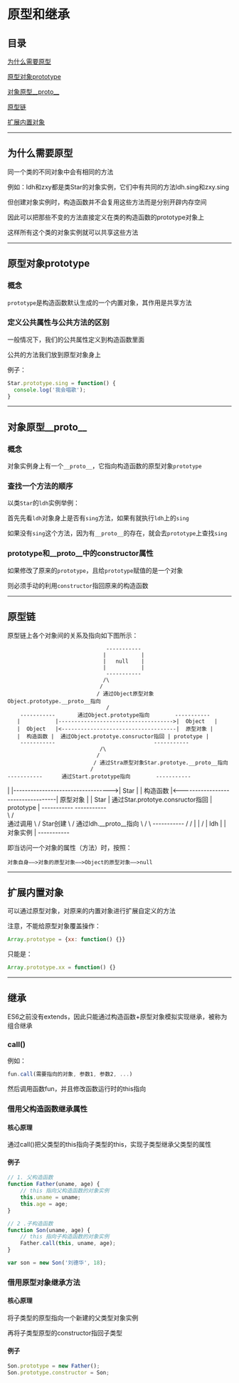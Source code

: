 # 原型和继承

## 目录

[为什么需要原型](#jump1)

[原型对象prototype](#jump2)

[对象原型__proto__](#jump3)

[原型链](#jump4)

[扩展内置对象](#jump5)

[](#jump5)

[](#jump5)

---	

<span id="jump1"></span>

## 为什么需要原型

同一个类的不同对象中会有相同的方法

例如：ldh和zxy都是类Star的对象实例，它们中有共同的方法ldh.sing和zxy.sing

但创建对象实例时，构造函数并不会复用这些方法而是分别开辟内存空间

因此可以把那些不变的方法直接定义在类的构造函数的prototype对象上

这样所有这个类的对象实例就可以共享这些方法
		
---

<span id="jump2"></span>

## 原型对象prototype

### 概念

```prototype```是构造函数默认生成的一个内置对象，其作用是共享方法

### 定义公共属性与公共方法的区别
	
一般情况下，我们的公共属性定义到构造函数里面

公共的方法我们放到原型对象身上

例子：

```javascript
Star.prototype.sing = function() {
  console.log('我会唱歌');
}
```

---

<span id="jump3"></span>

## 对象原型__proto__

### 概念

对象实例身上有一个```__proto__```，它指向构造函数的原型对象```prototype```

### 查找一个方法的顺序

以类```Star```的```ldh```实例举例：

首先先看```ldh```对象身上是否有```sing```方法，如果有就执行```ldh```上的```sing```

如果没有```sing```这个方法，因为有```__proto__```的存在，就会去```prototype```上查找```sing```

### prototype和__proto__中的constructor属性

如果修改了原来的```prototype```，且给```prototype```赋值的是一个对象

则必须手动的利用```constructor```指回原来的构造函数

---

<span id="jump4"></span>

## 原型链

原型链上各个对象间的关系及指向如下图所示：

							       -----------  
							      |           |
							      |   null    |
							      |           |
							       -----------
								  /\
								 /
								/ 通过Object原型对象Object.prototype.__proto__指向
							       /
	    -----------       通过Object.prototype指向        -----------                       
	   |	       |------------------------------------>|  Object   |
	   |  Object   |<------------------------------------|  原型对象 |
	   |  构造函数 |  通过Object.prototye.consructor指回 | prototype |
	    -----------			    	              -----------  
							     /\
							    /
							   / 通过Stra原型对象Star.prototye.__proto__指向
							  /
    -----------      通过Start.prototype指向        -----------                       
   |           |---------------------------------->|   Star    |
   |  构造函数 |<----------------------------------|  原型对象 |
   |   Star    |  通过Star.prototye.consructor指回 | prototype |
    -----------				            -----------  
	         \				  /\
         通过调用 \				 /
	  Star创建 \			        / 通过ldh.__proto__指向
		    \			       /
		     \	     -----------      /
		      \/    |           |    /
			    |    ldh    |
			    |  对象实例 |
			     -----------

即当访问一个对象的属性（方法）时，按照：

```
对象自身——>对象的原型对象——>Object的原型对象——>null
```

---

<span id="jump5"></span>

## 扩展内置对象

可以通过原型对象，对原来的内置对象进行扩展自定义的方法

注意，不能给原型对象覆盖操作：

```javascript
Array.prototype = {xx: function() {}}
```

只能是：

```javascript
Array.prototype.xx = function() {}

```


---

<span id="jump6"></span>

## 继承

ES6之前没有extends，因此只能通过构造函数+原型对象模拟实现继承，被称为组合继承

### call()

例如：

```javascript
fun.call(需要指向的对象, 参数1, 参数2, ...)
```

然后调用函数fun，并且修改函数运行时的this指向

### 借用父构造函数继承属性

#### 核心原理

通过call()把父类型的this指向子类型的this，实现子类型继承父类型的属性

#### 例子

```javascript
// 1. 父构造函数
function Father(uname, age) {
    // this 指向父构造函数的对象实例
    this.uname = uname;
    this.age = age;
}

// 2 .子构造函数 
function Son(uname, age) {
    // this 指向子构造函数的对象实例
    Father.call(this, uname, age);
}

var son = new Son('刘德华', 18);
```

### 借用原型对象继承方法

#### 核心原理

将子类型的原型指向一个新建的父类型对象实例

再将子类型原型的constructor指回子类型

#### 例子

```javascript
Son.prototype = new Father();
Son.prototype.constructor = Son;
```
